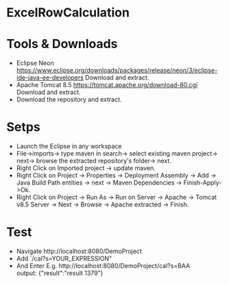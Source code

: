 # ExcelRowCalculation

# Tools & Downloads
- Eclipse Neon https://www.eclipse.org/downloads/packages/release/neon/3/eclipse-ide-java-ee-developers Download and extract.
- Apache Tomcat 8.5 https://tomcat.apache.org/download-80.cgi Download and extract.
- Download the repository and extract.
# Setps
- Launch the Eclipse in any workspace
- File->imports-> type maven in search-> select existing maven project-> next-> browse the extracted repository's folder-> next.
- Right Click on Imported project -> update maven.
- Right Click on Project -> Properties -> Deployment Assembly -> Add -> Java Build Path entities -> next -> Maven Dependencies -> Finish-Apply->Ok.
- Right Click on Project -> Run As -> Run on Server -> Apache -> Tomcat v8.5 Server -> Next -> Browse -> Apache extracted -> Finish.

# Test
- Navigate http://localhost:8080/DemoProject
- Add `/cal?s=YOUR_EXPRESSION" 
- And Enter
E.g. http://localhost:8080/DemoProject/cal?s=BAA <br>
output: {"result":"result 1379"}
